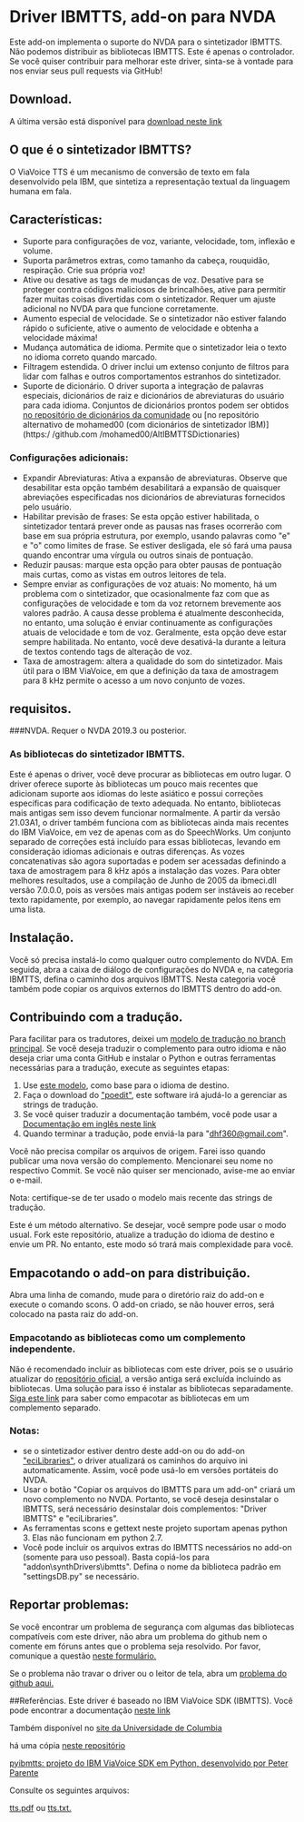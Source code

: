 # Driver IBMTTS, add-on para NVDA #
  Este add-on implementa o suporte do NVDA para o sintetizador IBMTTS.
  Não podemos distribuir as bibliotecas IBMTTS. Este é apenas o controlador.
  Se você quiser contribuir para melhorar este driver, sinta-se à vontade para nos enviar seus pull requests via GitHub!

## Download.
A última versão está disponível para [download neste link](https://davidacm.github.io/getlatest/gh/davidacm/NVDA-IBMTTS-Driver)

## O que é o sintetizador IBMTTS?

O ViaVoice TTS é um mecanismo de conversão de texto em fala desenvolvido pela IBM, que sintetiza a representação textual da linguagem humana em fala.

## Características:
* Suporte para configurações de voz, variante, velocidade, tom, inflexão e volume.
* Suporta parâmetros extras, como tamanho da cabeça, rouquidão, respiração. Crie sua própria voz!
* Ative ou desative as tags de mudanças de voz. Desative para se proteger contra códigos maliciosos de brincalhões, ative para permitir fazer muitas coisas divertidas com o sintetizador. Requer um ajuste adicional no NVDA para que funcione corretamente.
* Aumento especial de velocidade. Se o sintetizador não estiver falando rápido o suficiente, ative o aumento de velocidade e obtenha a velocidade máxima!
* Mudança automática de idioma. Permite que o sintetizador leia o texto no idioma correto quando marcado.
* Filtragem estendida. O driver inclui um extenso conjunto de filtros para lidar com falhas e outros comportamentos estranhos do sintetizador.
* Suporte de dicionário. O driver suporta a integração de palavras especiais, dicionários de raiz e dicionários de abreviaturas do usuário para cada idioma. Conjuntos de dicionários prontos podem ser obtidos [no repositório de dicionários da comunidade](https://github.com/thunderdrop/IBMTTSDictionaries) ou [no repositório alternativo de mohamed00 (com dicionários de sintetizador IBM)](https:/ /github.com /mohamed00/AltIBMTTSDictionaries)

### Configurações adicionais:

* Expandir Abreviaturas: Ativa a expansão de abreviaturas. Observe que desabilitar esta opção também desabilitará a expansão de quaisquer abreviações especificadas nos dicionários de abreviaturas fornecidos pelo usuário.
* Habilitar previsão de frases: Se esta opção estiver habilitada, o sintetizador tentará prever onde as pausas nas frases ocorrerão com base em sua própria estrutura, por exemplo, usando palavras como "e" e "o" como limites de frase. Se estiver desligada, ele só fará uma pausa quando encontrar uma vírgula ou outros sinais de pontuação.
* Reduzir pausas: marque esta opção para obter pausas de pontuação mais curtas, como as vistas em outros leitores de tela.
* Sempre enviar as configurações de voz atuais: No momento, há um problema com o sintetizador, que ocasionalmente faz com que as configurações de velocidade e tom da voz retornem brevemente aos valores padrão. A causa desse problema é atualmente desconhecida, no entanto, uma solução é enviar continuamente as configurações atuais de velocidade e tom de voz. Geralmente, esta opção deve estar sempre habilitada. No entanto, você deve desativá-la durante a leitura de textos contendo tags de alteração de voz.
* Taxa de amostragem: altera a qualidade do som do sintetizador. Mais útil para o IBM ViaVoice, em que a definição da taxa de amostragem para 8 kHz permite o acesso a um novo conjunto de vozes.

## requisitos.
###NVDA.
  Requer o NVDA 2019.3 ou posterior.

### As bibliotecas do sintetizador IBMTTS.
  Este é apenas o driver, você deve procurar as bibliotecas em outro lugar.
  O driver oferece suporte às bibliotecas um pouco mais recentes que adicionam suporte aos idiomas do leste asiático e possui correções específicas para codificação de texto adequada. No entanto, bibliotecas mais antigas sem isso devem funcionar normalmente.
  A partir da versão 21.03A1, o driver também funciona com as bibliotecas ainda mais recentes do IBM ViaVoice, em vez de apenas com as do SpeechWorks. Um conjunto separado de correções está incluído para essas bibliotecas, levando em consideração idiomas adicionais e outras diferenças. As vozes concatenativas são agora suportadas e podem ser acessadas definindo a taxa de amostragem para 8 kHz após a instalação das vozes. Para obter melhores resultados, use a compilação de Junho de 2005 da ibmeci.dll versão 7.0.0.0, pois as versões mais antigas podem ser instáveis ao receber texto rapidamente, por exemplo, ao navegar rapidamente pelos itens em uma lista.

## Instalação.
  Você só precisa instalá-lo como qualquer outro complemento do NVDA. Em seguida, abra a caixa de diálogo de configurações do NVDA e, na categoria IBMTTS, defina o caminho dos arquivos IBMTTS.
  Nesta categoria você também pode copiar os arquivos externos do IBMTTS dentro do add-on.

## Contribuindo com a tradução.

Para facilitar para os tradutores, deixei um [modelo de tradução no branch principal](https://raw.githubusercontent.com/davidacm/NVDA-IBMTTS-Driver/master/IBMTTS.pot).
Se você deseja traduzir o complemento para outro idioma e não deseja criar uma conta GitHub e instalar o Python e outras ferramentas necessárias para a tradução, execute as seguintes etapas:

1. Use [este modelo](https://raw.githubusercontent.com/davidacm/NVDA-IBMTTS-Driver/master/IBMTTS.pot), como base para o idioma de destino.
2. Faça o download do ["poedit"](https://poedit.net/), este software irá ajudá-lo a gerenciar as strings de tradução.
3. Se você quiser traduzir a documentação também, você pode usar a [Documentação em inglês neste link](https://raw.githubusercontent.com/davidacm/NVDA-IBMTTS-Driver/master/README.md)
4. Quando terminar a tradução, pode enviá-la para "dhf360@gmail.com".

Você não precisa compilar os arquivos de origem. Farei isso quando publicar uma nova versão do complemento. Mencionarei seu nome no respectivo Commit. Se você não quiser ser mencionado, avise-me ao enviar o e-mail.

Nota: certifique-se de ter usado o modelo mais recente das strings de tradução.

Este é um método alternativo. Se desejar, você sempre pode usar o modo usual. Fork este repositório, atualize a tradução do idioma de destino e envie um PR. No entanto, este modo só trará mais complexidade para você. 

## Empacotando o add-on para distribuição.
  Abra uma linha de comando, mude para o diretório raiz do add-on e execute o comando scons. O add-on criado, se não houver erros, será colocado na pasta raiz do add-on.

### Empacotando as bibliotecas como um complemento independente.
Não é recomendado incluir as bibliotecas com este driver, pois se o usuário atualizar do [repositório oficial](https://github.com/davidacm/NVDA-IBMTTS-Driver), a versão antiga será excluída incluindo as bibliotecas.
Uma solução para isso é instalar as bibliotecas separadamente. [Siga este link](https://github.com/davidacm/ECILibrariesTemplate) para saber como empacotar as bibliotecas em um complemento separado.

### Notas:

* se o sintetizador estiver dentro deste add-on ou do add-on ["eciLibraries"](https://github.com/davidacm/ECILibrariesTemplate), o driver atualizará os caminhos do arquivo ini automaticamente. Assim, você pode usá-lo em versões portáteis do NVDA.
* Usar o botão "Copiar os arquivos do IBMTTS para um add-on" criará um novo complemento no NVDA. Portanto, se você deseja desinstalar o IBMTTS, será necessário desinstalar dois complementos: "Driver IBMTTS" e "eciLibraries".
* As ferramentas scons e gettext neste projeto suportam apenas python 3. Elas não funcionam em python 2.7.
* Você pode incluir os arquivos extras do IBMTTS necessários no add-on (somente para uso pessoal). Basta copiá-los para "addon\synthDrivers\ibmtts". Defina o nome da biblioteca padrão em "settingsDB.py" se necessário.

## Reportar problemas:

Se você encontrar um problema de segurança com algumas das bibliotecas compatíveis com este driver, não abra um problema do github nem o comente em fóruns antes que o problema seja resolvido. Por favor, comunique a questão [neste formulário.](https://docs.google.com/forms/d/123gSqayOAsIQLx1NiI98fEqr46oiJRZ9nNq0_KIF9WU/edit)

Se o problema não travar o driver ou o leitor de tela, abra um [problema do github aqui.](https://github.com/davidacm/NVDA-IBMTTS-Driver/issues)

##Referências.
 Este driver é baseado no IBM ViaVoice SDK (IBMTTS). Você pode encontrar a documentação [neste link](http://web.archive.org/web/20191125091344/http://www.wizzardsoftware.com/docs/tts.pdf)

Também disponível no [site da Universidade de Columbia](http://www1.cs.columbia.edu/~hgs/research/projects/simvoice/simvoice/docs/tts.pdf)

há uma cópia  [neste repositório](https://github.com/david-acm/NVDA-IBMTTS-Driver)

[pyibmtts: projeto do IBM ViaVoice SDK em Python, desenvolvido por Peter Parente](https://sourceforge.net/projects/ibmtts-sdk/)

Consulte os seguintes arquivos:

[tts.pdf](https://cdn.jsdelivr.net/gh/davidacm/NVDA-IBMTTS-Driver/apiReference/tts.pdf)
ou [tts.txt.](https://cdn.jsdelivr.net/gh/davidacm/NVDA-IBMTTS-Driver/apiReference/tts.txt)